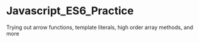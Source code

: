 # Javascript_ES6_Practice
Trying out arrow functions, template literals, high order array methods, and more
